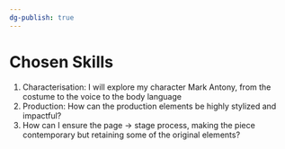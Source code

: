 ```yaml
---
dg-publish: true
---
```

# Chosen Skills
1) Characterisation: I will explore my character Mark Antony, from the costume to the voice to the body language
2) Production: How can the production elements be highly stylized and impactful?
3) How can I ensure the page → stage process, making the piece contemporary but retaining some of the original elements?
